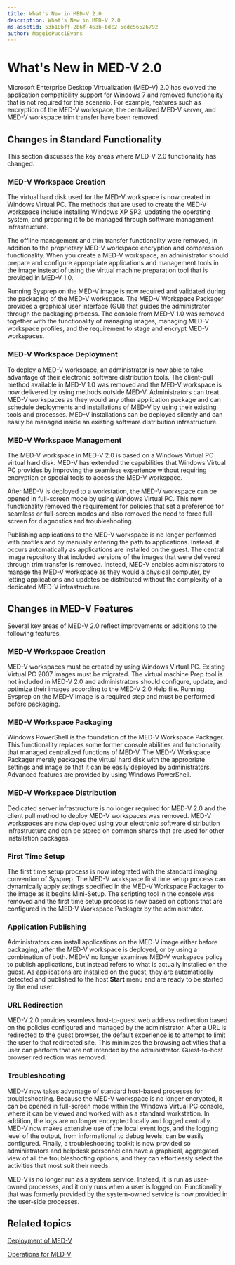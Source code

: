```yaml
---
title: What's New in MED-V 2.0
description: What's New in MED-V 2.0
ms.assetid: 53b10bff-2b6f-463b-bdc2-5edc56526792
author: MaggiePucciEvans
---
```


# What's New in MED-V 2.0


Microsoft Enterprise Desktop Virtualization (MED-V) 2.0 has evolved the application compatibility support for Windows 7 and removed functionality that is not required for this scenario. For example, features such as encryption of the MED-V workspace, the centralized MED-V server, and MED-V workspace trim transfer have been removed.

## Changes in Standard Functionality


This section discusses the key areas where MED-V 2.0 functionality has changed.

### MED-V Workspace Creation

The virtual hard disk used for the MED-V workspace is now created in Windows Virtual PC. The methods that are used to create the MED-V workspace include installing Windows XP SP3, updating the operating system, and preparing it to be managed through software management infrastructure.

The offline management and trim transfer functionality were removed, in addition to the proprietary MED-V workspace encryption and compression functionality. When you create a MED-V workspace, an administrator should prepare and configure appropriate applications and management tools in the image instead of using the virtual machine preparation tool that is provided in MED-V 1.0.

Running Sysprep on the MED-V image is now required and validated during the packaging of the MED-V workspace. The MED-V Workspace Packager provides a graphical user interface (GUI) that guides the administrator through the packaging process. The console from MED-V 1.0 was removed together with the functionality of managing images, managing MED-V workspace profiles, and the requirement to stage and encrypt MED-V workspaces.

### MED-V Workspace Deployment

To deploy a MED-V workspace, an administrator is now able to take advantage of their electronic software distribution tools. The client-pull method available in MED-V 1.0 was removed and the MED-V workspace is now delivered by using methods outside MED-V. Administrators can treat MED-V workspaces as they would any other application package and can schedule deployments and installations of MED-V by using their existing tools and processes. MED-V installations can be deployed silently and can easily be managed inside an existing software distribution infrastructure.

### MED-V Workspace Management

The MED-V workspace in MED-V 2.0 is based on a Windows Virtual PC virtual hard disk. MED-V has extended the capabilities that Windows Virtual PC provides by improving the seamless experience without requiring encryption or special tools to access the MED-V workspace.

After MED-V is deployed to a workstation, the MED-V workspace can be opened in full-screen mode by using Windows Virtual PC. This new functionality removed the requirement for policies that set a preference for seamless or full-screen modes and also removed the need to force full-screen for diagnostics and troubleshooting.

Publishing applications to the MED-V workspace is no longer performed with profiles and by manually entering the path to applications. Instead, it occurs automatically as applications are installed on the guest. The central image repository that included versions of the images that were delivered through trim transfer is removed. Instead, MED-V enables administrators to manage the MED-V workspace as they would a physical computer, by letting applications and updates be distributed without the complexity of a dedicated MED-V infrastructure.

## Changes in MED-V Features


Several key areas of MED-V 2.0 reflect improvements or additions to the following features.

### MED-V Workspace Creation

MED-V workspaces must be created by using Windows Virtual PC. Existing Virtual PC 2007 images must be migrated. The virtual machine Prep tool is not included in MED-V 2.0 and administrators should configure, update, and optimize their images according to the MED-V 2.0 Help file. Running Sysprep on the MED-V image is a required step and must be performed before packaging.

### MED-V Workspace Packaging

Windows PowerShell is the foundation of the MED-V Workspace Packager. This functionality replaces some former console abilities and functionality that managed centralized functions of MED-V. The MED-V Workspace Packager merely packages the virtual hard disk with the appropriate settings and image so that it can be easily deployed by administrators. Advanced features are provided by using Windows PowerShell.

### MED-V Workspace Distribution

Dedicated server infrastructure is no longer required for MED-V 2.0 and the client pull method to deploy MED-V workspaces was removed. MED-V workspaces are now deployed using your electronic software distribution infrastructure and can be stored on common shares that are used for other installation packages.

### First Time Setup

The first time setup process is now integrated with the standard imaging convention of Sysprep. The MED-V workspace first time setup process can dynamically apply settings specified in the MED-V Workspace Packager to the image as it begins Mini-Setup. The scripting tool in the console was removed and the first time setup process is now based on options that are configured in the MED-V Workspace Packager by the administrator.

### Application Publishing

Administrators can install applications on the MED-V image either before packaging, after the MED-V workspace is deployed, or by using a combination of both. MED-V no longer examines MED-V workspace policy to publish applications, but instead refers to what is actually installed on the guest. As applications are installed on the guest, they are automatically detected and published to the host **Start** menu and are ready to be started by the end user.

### URL Redirection

MED-V 2.0 provides seamless host-to-guest web address redirection based on the policies configured and managed by the administrator. After a URL is redirected to the guest browser, the default experience is to attempt to limit the user to that redirected site. This minimizes the browsing activities that a user can perform that are not intended by the administrator. Guest-to-host browser redirection was removed.

### Troubleshooting

MED-V now takes advantage of standard host-based processes for troubleshooting. Because the MED-V workspace is no longer encrypted, it can be opened in full-screen mode within the Windows Virtual PC console, where it can be viewed and worked with as a standard workstation. In addition, the logs are no longer encrypted locally and logged centrally. MED-V now makes extensive use of the local event logs, and the logging level of the output, from informational to debug levels, can be easily configured. Finally, a troubleshooting toolkit is now provided so administrators and helpdesk personnel can have a graphical, aggregated view of all the troubleshooting options, and they can effortlessly select the activities that most suit their needs.

MED-V is no longer run as a system service. Instead, it is run as user-owned processes, and it only runs when a user is logged on. Functionality that was formerly provided by the system-owned service is now provided in the user-side processes.

## Related topics


[Deployment of MED-V](deployment-of-med-v.md)

[Operations for MED-V](operations-for-med-v.md)

 

 






